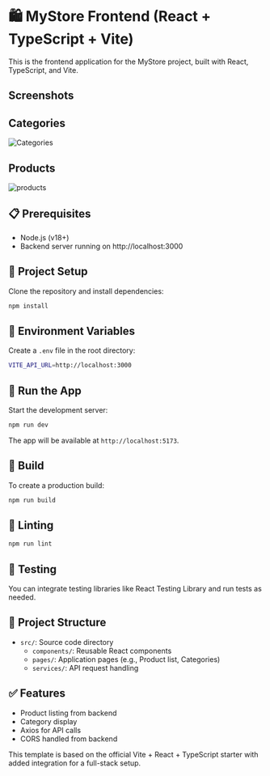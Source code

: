 # 🛍️ MyStore Frontend (React + TypeScript + Vite)

This is the frontend application for the MyStore project, built with React, TypeScript, and Vite.

## Screenshots

## Categories

![Categories](/frontend/public/screenshots/categories.png)

## Products

![products](/frontend/public/screenshots/products.png)

## 📋 Prerequisites

- Node.js (v18+)
- Backend server running on http://localhost:3000

## 🚀 Project Setup

Clone the repository and install dependencies:

```bash
npm install
```

## 🔧 Environment Variables

Create a `.env` file in the root directory:

```bash
VITE_API_URL=http://localhost:3000
```

## 🧪 Run the App

Start the development server:

```bash
npm run dev
```

The app will be available at `http://localhost:5173`.

## 🔄 Build

To create a production build:

```bash
npm run build
```

## 🧼 Linting

```bash
npm run lint
```

## 🧪 Testing

You can integrate testing libraries like React Testing Library and run tests as needed.

## 📁 Project Structure

- `src/`: Source code directory
  - `components/`: Reusable React components
  - `pages/`: Application pages (e.g., Product list, Categories)
  - `services/`: API request handling

## ✅ Features

- Product listing from backend
- Category display
- Axios for API calls
- CORS handled from backend

This template is based on the official Vite + React + TypeScript starter with added integration for a full-stack setup.